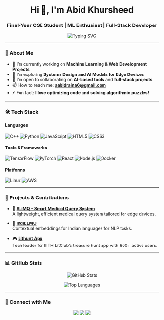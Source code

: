 <h1 align="center">Hi 👋, I'm Abid Khursheed</h1>
<h3 align="center">Final-Year CSE Student | ML Enthusiast | Full-Stack Developer</h3>

<p align="center">
  <img src="https://readme-typing-svg.demolab.com?font=Fira+Code&size=18&duration=3000&pause=1000&color=33FF33&center=true&vCenter=true&width=500&lines=Welcome+to+my+GitHub+Profile!;Building+cool+projects+in+ML+%26+WebDev;Solving+problems+one+line+at+a+time;Always+learning+new+technologies" alt="Typing SVG" />
</p>

---

### 🚀 About Me
- 🔭 I’m currently working on **Machine Learning & Web Development Projects**  
- 🌱 I’m exploring **Systems Design and AI Models for Edge Devices**  
- 👯 I’m open to collaborating on **AI-based tools** and **full-stack projects**  
- 📫 How to reach me: **[aabidraina6@gmail.com](mailto:aabidraina6@gmail.com)**  
- ⚡ Fun fact: **I love optimizing code and solving algorithmic puzzles!**  

---

### 🛠️ Tech Stack

#### Languages
![C++](https://img.shields.io/badge/-C++-05122A?style=flat&logo=c%2B%2B&logoColor=00599C)
![Python](https://img.shields.io/badge/-Python-05122A?style=flat&logo=python&logoColor=FFD43B)
![JavaScript](https://img.shields.io/badge/-JavaScript-05122A?style=flat&logo=javascript&logoColor=F7DF1E)
![HTML5](https://img.shields.io/badge/-HTML5-05122A?style=flat&logo=html5&logoColor=E34F26)
![CSS3](https://img.shields.io/badge/-CSS3-05122A?style=flat&logo=css3&logoColor=1572B6)

#### Tools & Frameworks
![TensorFlow](https://img.shields.io/badge/-TensorFlow-05122A?style=flat&logo=tensorflow)
![PyTorch](https://img.shields.io/badge/-PyTorch-05122A?style=flat&logo=pytorch&logoColor=EE4C2C)
![React](https://img.shields.io/badge/-React-05122A?style=flat&logo=react)
![Node.js](https://img.shields.io/badge/-Node.js-05122A?style=flat&logo=node.js)
![Docker](https://img.shields.io/badge/-Docker-05122A?style=flat&logo=docker)

#### Platforms
![Linux](https://img.shields.io/badge/-Linux-05122A?style=flat&logo=linux&logoColor=FCC624)
![AWS](https://img.shields.io/badge/-AWS-05122A?style=flat&logo=amazon-aws&logoColor=FF9900)

---

### 🌟 Projects & Contributions

- 🚀 **[SLiMQ - Smart Medical Query System](https://github.com/aabidraina6/slimq)**  
   A lightweight, efficient medical query system tailored for edge devices.

- 🧠 **[IndiELMO](https://github.com/aabidraina6/indiELMO)**  
   Contextual embeddings for Indian languages for NLP tasks.

- 🎮 **[Lithunt App](https://github.com/aabidraina6/lithunt)**  
   Tech leader for IIITH LitClub’s treasure hunt app with 600+ active users.

---

### 📊 GitHub Stats

<p align="center">
  <img src="https://github-readme-stats.vercel.app/api?username=aabidraina6&show_icons=true&theme=tokyonight" alt="GitHub Stats" />
</p>

<p align="center">
  <img src="https://github-readme-stats.vercel.app/api/top-langs/?username=aabidraina6&layout=compact&theme=tokyonight" alt="Top Languages" />
</p>

---

### 🔗 Connect with Me

<p align="center">
  <a href="https://linkedin.com/in/aabidraina6"><img src="https://img.shields.io/badge/-LinkedIn-0A66C2?style=flat&logo=linkedin&logoColor=white"></a>
  <a href="https://github.com/aabidraina6"><img src="https://img.shields.io/badge/-GitHub-333?style=flat&logo=github&logoColor=white"></a>
  <a href="mailto:aabidraina6@gmail.com"><img src="https://img.shields.io/badge/-Email-D14836?style=flat&logo=gmail&logoColor=white"></a>
</p>
